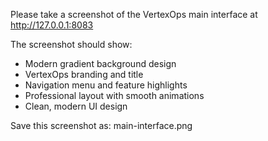Please take a screenshot of the VertexOps main interface at http://127.0.0.1:8083

The screenshot should show:
- Modern gradient background design
- VertexOps branding and title
- Navigation menu and feature highlights
- Professional layout with smooth animations
- Clean, modern UI design

Save this screenshot as: main-interface.png
